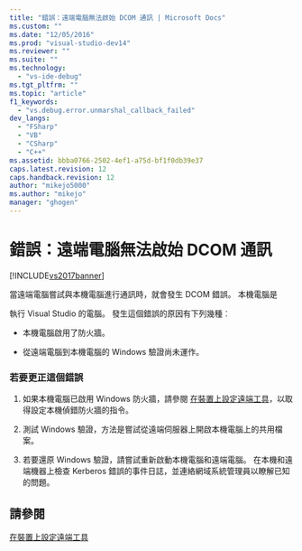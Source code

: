 ```yaml
---
title: "錯誤：遠端電腦無法啟始 DCOM 通訊 | Microsoft Docs"
ms.custom: ""
ms.date: "12/05/2016"
ms.prod: "visual-studio-dev14"
ms.reviewer: ""
ms.suite: ""
ms.technology: 
  - "vs-ide-debug"
ms.tgt_pltfrm: ""
ms.topic: "article"
f1_keywords: 
  - "vs.debug.error.unmarshal_callback_failed"
dev_langs: 
  - "FSharp"
  - "VB"
  - "CSharp"
  - "C++"
ms.assetid: bbba0766-2502-4ef1-a75d-bf1f0db39e37
caps.latest.revision: 12
caps.handback.revision: 12
author: "mikejo5000"
ms.author: "mikejo"
manager: "ghogen"
---
```

# 錯誤：遠端電腦無法啟始 DCOM 通訊
[!INCLUDE[vs2017banner](../code-quality/includes/vs2017banner.md)]

當遠端電腦嘗試與本機電腦進行通訊時，就會發生 DCOM 錯誤。  本機電腦是  
  
 執行 Visual Studio 的電腦。  發生這個錯誤的原因有下列幾種︰  
  
-   本機電腦啟用了防火牆。  
  
-   從遠端電腦到本機電腦的 Windows 驗證尚未運作。  
  
### 若要更正這個錯誤  
  
1.  如果本機電腦已啟用 Windows 防火牆，請參閱 [在裝置上設定遠端工具](../Topic/Set%20Up%20the%20Remote%20Tools%20on%20the%20Device.md)，以取得設定本機偵錯防火牆的指令。  
  
2.  測試 Windows 驗證，方法是嘗試從遠端伺服器上開啟本機電腦上的共用檔案。  
  
3.  若要還原 Windows 驗證，請嘗試重新啟動本機電腦和遠端電腦。  在本機和遠端機器上檢查 Kerberos 錯誤的事件日誌，並連絡網域系統管理員以瞭解已知的問題。  
  
## 請參閱  
 [在裝置上設定遠端工具](../Topic/Set%20Up%20the%20Remote%20Tools%20on%20the%20Device.md)